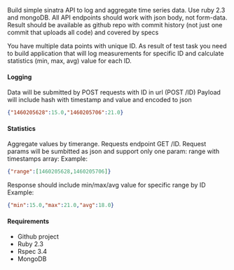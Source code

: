 Build simple sinatra API to log and aggregate time series data. Use ruby 2.3 and mongoDB. All API endpoints should work with json body, not form-data. Result should be available as github repo with commit history (not just one commit that uploads all code) and covered by specs


You have multiple data points with unique ID. As result of test task you need to build application that will log measurements for specific ID and calculate statistics (min, max, avg) value for each ID.

#### Logging

Data will be submitted by POST requests with ID in url (POST /ID)
Payload will include hash with timestamp and value and encoded to json

```json
{"1460205628":15.0,"1460205706":21.0}
```

#### Statistics

Aggregate values by timerange. Requests endpoint GET /ID.
Request params will be sumbitted as json and support only one param: range with timestamps array: 
Example: 

```json
{"range":[1460205628,1460205706]}
```

Response should include min/max/avg value for specific range by ID
Example:

```json
{"min":15.0,"max":21.0,"avg":18.0}
```

#### Requirements

* Github project
* Ruby 2.3
* Rspec 3.4 
* MongoDB

